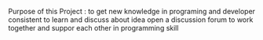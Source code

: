 Purpose of this Project :
to get new knowledge in programing and developer
consistent to learn and discuss about idea 
open a discussion forum to work together and suppor each other in programming skill
